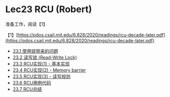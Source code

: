 # Lec23 RCU \(Robert\)

准备工作，阅读【1】

【1】[https://pdos.csail.mit.edu/6.828/2020/readings/rcu-decade-later.pdf](https://pdos.csail.mit.edu/6.828/2020/readings/rcu-decade-later.pdf)

* [23.1 使用锁带来的问题](23.1-shi-yong-suo-dai-lai-de-wen-ti.md)
* [23.2 读写锁 \(Read-Write Lock\)](23.2-du-xie-suo-readwrite-lock.md)
* [23.3 RCU实现\(1\) - 基本实现](23.3-rcu-shi-xian-1-ji-ben-shi-xian.md)
* [23.4 RCU实现\(2\) - Memory barrier](23.4-rcu-shi-xian-2-memory-barrier.md)
* [23.5 RCU实现\(3\) - 读写规则](23.5-rcu-shi-xian-3-du-xie-xian-zhi.md)
* [23.6 RCU用例代码](23.6-rcu-yong-li-dai-ma.md)
* [23.7 RCU总结](23.7-rcu-zong-jie.md)